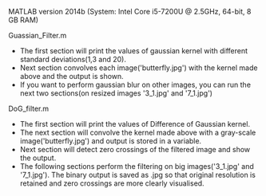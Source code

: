 MATLAB version 2014b (System: Intel Core i5-7200U @ 2.5GHz, 64-bit, 8 GB RAM) 

Guassian_Filter.m
- The first section will print the values of gaussian kernel with different standard deviations(1,3 and 20).
- Next section convolves each image('butterfly.jpg') with the kernel made above and the output is shown.
- If you want to perform gaussian blur on other images, you can run the next two sections(on resized images '3_1.jpg' and '7_1.jpg')

DoG_filter.m
- The first section will print the values of Difference of Gaussian kernel.
- The next section will convolve the kernel made above with a gray-scale image('butterfly.jpg') and output is stored in a variable.
- Next section will detect zero crossings of the filtered image and show the output.
- The following sections perform the filtering on big images('3_1.jpg' and '7_1.jpg'). The binary output is saved as .jpg so that original resolution is retained and zero crossings are more clearly visualised.